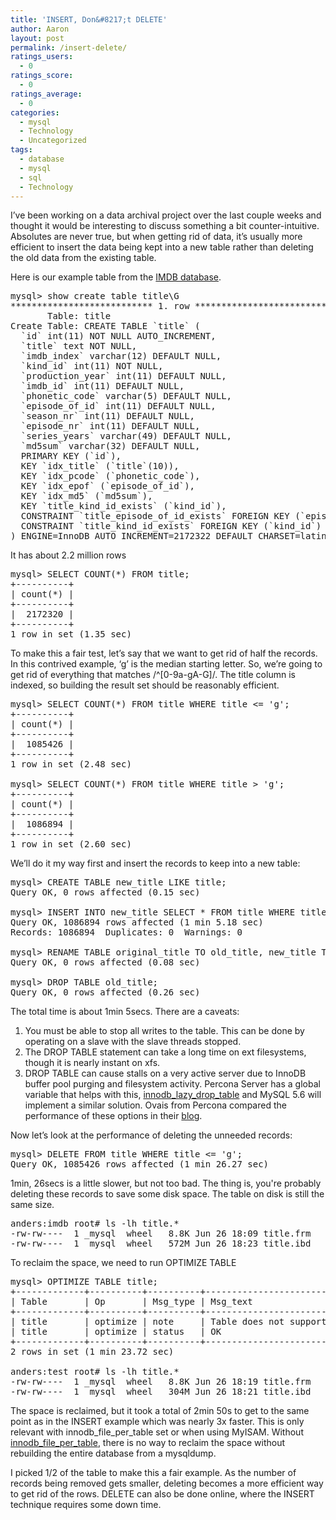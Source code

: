```yaml
---
title: 'INSERT, Don&#8217;t DELETE'
author: Aaron
layout: post
permalink: /insert-delete/
ratings_users:
  - 0
ratings_score:
  - 0
ratings_average:
  - 0
categories:
  - mysql
  - Technology
  - Uncategorized
tags:
  - database
  - mysql
  - sql
  - Technology
---
```

I&#8217;ve been working on a data archival project over the last couple weeks and thought it would be interesting to discuss something a bit counter-intuitive. Absolutes are never true, but when getting rid of data, it&#8217;s usually more efficient to insert the data being kept into a new table rather than deleting the old data from the existing table. 

Here is our example table from the <a href="http://imdbpy.sourceforge.net/docs/README.sqldb.txt  " target="_blank">IMDB database</a>. 

<pre>mysql> show create table title\G
*************************** 1. row ***************************
       Table: title
Create Table: CREATE TABLE `title` (
  `id` int(11) NOT NULL AUTO_INCREMENT,
  `title` text NOT NULL,
  `imdb_index` varchar(12) DEFAULT NULL,
  `kind_id` int(11) NOT NULL,
  `production_year` int(11) DEFAULT NULL,
  `imdb_id` int(11) DEFAULT NULL,
  `phonetic_code` varchar(5) DEFAULT NULL,
  `episode_of_id` int(11) DEFAULT NULL,
  `season_nr` int(11) DEFAULT NULL,
  `episode_nr` int(11) DEFAULT NULL,
  `series_years` varchar(49) DEFAULT NULL,
  `md5sum` varchar(32) DEFAULT NULL,
  PRIMARY KEY (`id`),
  KEY `idx_title` (`title`(10)),
  KEY `idx_pcode` (`phonetic_code`),
  KEY `idx_epof` (`episode_of_id`),
  KEY `idx_md5` (`md5sum`),
  KEY `title_kind_id_exists` (`kind_id`),
  CONSTRAINT `title_episode_of_id_exists` FOREIGN KEY (`episode_of_id`) REFERENCES `title` (`id`),
  CONSTRAINT `title_kind_id_exists` FOREIGN KEY (`kind_id`) REFERENCES `kind_type` (`id`)
) ENGINE=InnoDB AUTO_INCREMENT=2172322 DEFAULT CHARSET=latin1
</pre>

It has about 2.2 million rows

<pre>mysql> SELECT COUNT(*) FROM title;
+----------+
| count(*) |
+----------+
|  2172320 |
+----------+
1 row in set (1.35 sec)
</pre>

To make this a fair test, let&#8217;s say that we want to get rid of half the records. In this contrived example, &#8216;g&#8217; is the median starting letter. So, we&#8217;re going to get rid of everything that matches /^[0-9a-gA-G]/. The title column is indexed, so building the result set should be reasonably efficient.

<pre>mysql> SELECT COUNT(*) FROM title WHERE title &lt;= 'g';
+----------+
| count(*) |
+----------+
|  1085426 |
+----------+
1 row in set (2.48 sec)

mysql> SELECT COUNT(*) FROM title WHERE title > 'g';
+----------+
| count(*) |
+----------+
|  1086894 |
+----------+
1 row in set (2.60 sec)
</pre>

We&#8217;ll do it my way first and insert the records to keep into a new table:

<pre>mysql> CREATE TABLE new_title LIKE title;
Query OK, 0 rows affected (0.15 sec)

mysql> INSERT INTO new_title SELECT * FROM title WHERE title > 'g';
Query OK, 1086894 rows affected (1 min 5.18 sec)
Records: 1086894  Duplicates: 0  Warnings: 0

mysql> RENAME TABLE original_title TO old_title, new_title TO title
Query OK, 0 rows affected (0.08 sec)

mysql> DROP TABLE old_title;
Query OK, 0 rows affected (0.26 sec)
</pre>

The total time is about 1min 5secs. There are a caveats:

1.  You must be able to stop all writes to the table. This can be done by operating on a slave with the slave threads stopped.
2.  The DROP TABLE statement can take a long time on ext filesystems, though it is nearly instant on xfs.
3.  DROP TABLE can cause stalls on a very active server due to InnoDB buffer pool purging and filesystem activity. Percona Server has a global variable that helps with this, <a href="http://www.percona.com/docs/wiki/percona-server:features:misc_system_variables" target="_blank">innodb_lazy_drop_table</a> and MySQL 5.6 will implement a similar solution. Ovais from Percona compared the performance of these options in their <a href="http://www.mysqlperformanceblog.com/2012/06/22/drop-table-and-stalls-lazy-drop-table-in-percona-server-and-the-new-fixes-in-mysql/" target="_blank">blog</a>.

Now let&#8217;s look at the performance of deleting the unneeded records:

<pre>mysql> DELETE FROM title WHERE title &lt;= 'g';
Query OK, 1085426 rows affected (1 min 26.27 sec)
</pre>

1min, 26secs is a little slower, but not too bad. The thing is, you're probably deleting these records to save some disk space. The table on disk is still the same size.

<pre>anders:imdb root# ls -lh title.* 
-rw-rw----  1 _mysql  wheel   8.8K Jun 26 18:09 title.frm
-rw-rw----  1 _mysql  wheel   572M Jun 26 18:23 title.ibd
</pre>

To reclaim the space, we need to run OPTIMIZE TABLE

<pre>mysql> OPTIMIZE TABLE title;
+-------------+----------+----------+-------------------------------------------------------------------+
| Table       | Op       | Msg_type | Msg_text                                                          |
+-------------+----------+----------+-------------------------------------------------------------------+
| title       | optimize | note     | Table does not support optimize, doing recreate + analyze instead |
| title       | optimize | status   | OK                                                                |
+-------------+----------+----------+-------------------------------------------------------------------+
2 rows in set (1 min 23.72 sec)

anders:test root# ls -lh title.*
-rw-rw----  1 _mysql  wheel   8.8K Jun 26 18:19 title.frm
-rw-rw----  1 _mysql  wheel   304M Jun 26 18:21 title.ibd
</pre>

The space is reclaimed, but it took a total of 2min 50s to get to the same point as in the INSERT example which was nearly 3x faster. This is only relevant with innodb\_file\_per_table set or when using MyISAM. Without <a href="http://dev.mysql.com/doc/refman/5.5/en/innodb-multiple-tablespaces.html" target="_blank">innodb_file_per_table</a>, there is no way to reclaim the space without rebuilding the entire database from a mysqldump.

I picked 1/2 of the table to make this a fair example. As the number of records being removed gets smaller, deleting becomes a more efficient way to get rid of the rows. DELETE can also be done online, where the INSERT technique requires some down time.

<div class="addtoany_share_save_container addtoany_content_bottom">
  <div class="a2a_kit a2a_kit_size_32 addtoany_list a2a_target" id="wpa2a_27">
    <a class="a2a_button_facebook" href="http://www.addtoany.com/add_to/facebook?linkurl=http%3A%2F%2Fblog.9minutesnooze.com%2Finsert-delete%2F&linkname=INSERT%2C%20Don%E2%80%99t%20DELETE" title="Facebook" rel="nofollow" target="_blank"></a><a class="a2a_button_twitter" href="http://www.addtoany.com/add_to/twitter?linkurl=http%3A%2F%2Fblog.9minutesnooze.com%2Finsert-delete%2F&linkname=INSERT%2C%20Don%E2%80%99t%20DELETE" title="Twitter" rel="nofollow" target="_blank"></a><a class="a2a_button_google_plus" href="http://www.addtoany.com/add_to/google_plus?linkurl=http%3A%2F%2Fblog.9minutesnooze.com%2Finsert-delete%2F&linkname=INSERT%2C%20Don%E2%80%99t%20DELETE" title="Google+" rel="nofollow" target="_blank"></a><a class="a2a_dd addtoany_share_save" href="https://www.addtoany.com/share_save"></a>
  </div>
</div>